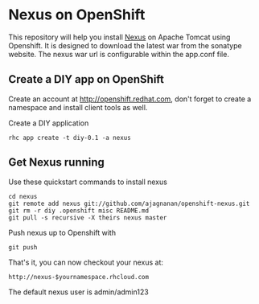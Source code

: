 Nexus on OpenShift
============================

This repository will help you install [Nexus](http://www.sonatype.org/nexus) on Apache Tomcat using Openshift. It is designed to download the
latest war from the sonatype website. The nexus war url is configurable within the app.conf file.

Create a DIY app on OpenShift
----------------------------

Create an account at http://openshift.redhat.com, don't forget to create a namespace and install client tools as well.

Create a DIY application

    rhc app create -t diy-0.1 -a nexus

Get Nexus running
----------------------------
Use these quickstart commands to install nexus

    cd nexus
    git remote add nexus git://github.com/ajagnanan/openshift-nexus.git
    git rm -r diy .openshift misc README.md
    git pull -s recursive -X theirs nexus master

Push nexus up to Openshift with

    git push

That's it, you can now checkout your nexus at:

    http://nexus-$yournamespace.rhcloud.com

The default nexus user is admin/admin123